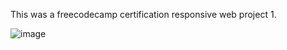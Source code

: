 This was a freecodecamp certification responsive web project 1.

![image](https://github.com/Utku-bot/Survey-Form/assets/83402251/6b02f885-2c80-482f-a92a-7c4a16fdd97f)
